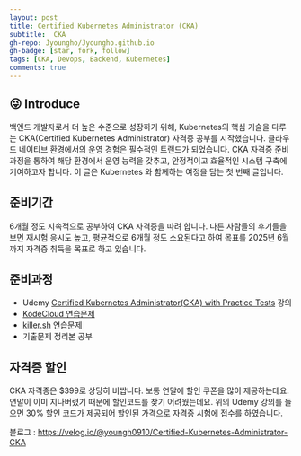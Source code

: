 ```yaml
---
layout: post
title: Certified Kubernetes Administrator (CKA)
subtitle:  CKA
gh-repo: Jyoungho/Jyoungho.github.io
gh-badge: [star, fork, follow]
tags: [CKA, Devops, Backend, Kubernetes]
comments: true
---
```


## 😜 Introduce
백엔드 개발자로서 더 높은 수준으로 성장하기 위해, Kubernetes의 핵심 기술을 다루는 CKA(Certified Kubernetes Administrator) 자격증 공부를 시작했습니다. 클라우드 네이티브 환경에서의 운영 경험은 필수적인 트랜드가 되었습니다. CKA 자격증 준비과정을 통하여 해당 환경에서 운영 능력을 갖추고, 안정적이고 효율적인 시스템 구축에 기여하고자 합니다.
이 글은 Kubernetes 와 함께하는 여정을 담는 첫 번째 글입니다.

## 준비기간
6개월 정도 지속적으로 공부하여 CKA 자격증을 따려 합니다. 다른 사람들의 후기들을 보면 재시험 응시도 높고, 평균적으로 6개월 정도 소요된다고 하여 목표를 2025년 6월까지 자격증 취득을 목표로 하고 있습니다.

## 준비과정
- Udemy  [Certified Kubernetes Administrator(CKA) with Practice Tests](https://www.udemy.com/course/certified-kubernetes-administrator-with-practice-tests) 강의
- [KodeCloud 연습문제](https://learn.kodekloud.com/user/courses/udemy-labs-certified-kubernetes-administrator-with-practice-tests?utm_source=udemy&utm_medium=labs&utm_campaign=kubernetes)
- [killer.sh](https://killer.sh/dashboard) 연습문제
- 기출문제 정리본 공부


## 자격증 할인
CKA 자격증은 $399로 상당히 비쌉니다. 보통 연말에 할인 쿠폰을 많이 제공하는데요. 연말이 이미 지나버렸기 때문에 할인코드를 찾기 어려웠는데요. 위의 Udemy 강의를 들으면 30% 할인 코드가 제공되어 할인된 가격으로 자격증 시험에 접수를 하였습니다.


블로그 : https://velog.io/@youngh0910/Certified-Kubernetes-Administrator-CKA

